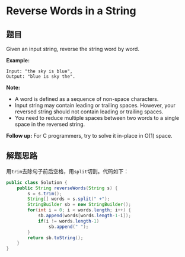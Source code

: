# Reverse Words in a String

## 题目

Given an input string, reverse the string word by word.

**Example:**

```
Input: "the sky is blue",
Output: "blue is sky the".
```

**Note:**

* A word is defined as a sequence of non-space characters.
* Input string may contain leading or trailing spaces. However, your reversed string should not contain leading or trailing spaces.
* You need to reduce multiple spaces between two words to a single space in the reversed string.

**Follow up:** For C programmers, try to solve it in-place in O(1) space.

## 解题思路

用`trim`去除句子前后空格，用`split`切割。代码如下：

```java
public class Solution {
    public String reverseWords(String s) {
        s = s.trim();
        String[] words = s.split(" +");
        StringBuilder sb = new StringBuilder();
        for(int i = 0; i < words.length; i++) {
            sb.append(words[words.length-1-i]);
            if(i != words.length-1)
                sb.append(" ");
        }
        return sb.toString();
    }
}
```

